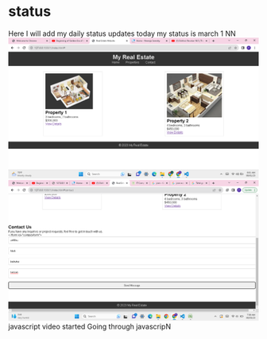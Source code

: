 # status

Here I will add my daily status updates
today my status is march 1 NN![Alt text](image.png)
![Alt text](image-1.png)
javascript video started
Going through javascripN